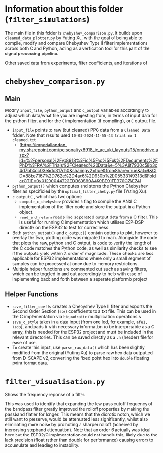 # Information about this folder (`filter_simulations`)

The main file in this folder is `chebyshev_comparison.py`. It builds upon `cleaned_data_plotter.py` by Yuting Xu, with the goal of being able to compile, modify and compare Chebyshev Type II filter implementations across both C and Python, acting as a verfication tool for this part of the signal processing pipeline.

Other saved data from experiments, filter coefficients, and iterations of

# `chebyshev_comparison.py`
## Main

Modify `input_file`, `python_output` and `c_output` variables accordingly to adjust which data/what file you are ingesting from, in terms of input data for the python filter, and for the `C`  implementation (if compiling), or `C` output file.

- `input_file`  points to raw (but cleaned) PPG data from a `Cleaned Data` folder. Note that results used `10-08-2024-14-55-43 trial no 1 cleaned.txt`
    - (https://imperiallondon-my.sharepoint.com/personal/yx8918_ic_ac_uk/_layouts/15/onedrive.aspx?id=%2Fpersonal%2Fyx8918%5Fic%5Fac%5Fuk%2FDocuments%2FPhD%5FRA%2FTrials%2FCleaned%20Data&e=5%3A8f7930c58b3c4d7bb4cc03e5dc317da0&sharingv2=true&fromShare=true&at=9&CID=88be7167%2D762e%2D4ac6%2D930b%2D05533149313d&FolderCTID=0x01200044723EDB63580A459BE91FEB76C7AE74)
- `python_output()` which computes and stores the Python Chebyshev filter as specificied by the `optimal_filter_cheby.py` file (Yuting Xu).
- `c_output()`, which has two options:
    - `compute_c_chebyshev` provides a flag to compile the ANSI C implementation of the filter code and store the output in a Python object. 
    - `read_and_return` reads line seperated output data from a C filter. This is useful for running C implementation which utilises ESP-DSP directly on the ESP32 to test for correctness. 
- Both `python_output()` and `c_output()` contain options to plot, however to overlay the two, plotting code was migrated to main. Alongside the code that plots the raw, python and C output, is code to verify the length of the C code matches the Python code, as well as simliarity checks to see if the outputs yield within X order of magnitude. These checks are less applicable for ESP32 implementations where only a small segment of samples can be processed at once due to memory restrictions.
- Multiple helper functions are commented out such as saving filters, which can be toggled in and out accordingly to help with ease of implementing back and forth between a seperate platformio project 

## Helper Functions

- `save_filter_coeffs` creates a Chebyshev Type II filter and exports the Second Order Section (`sos`) coefficients to a txt file. This can be used in the C implementation via `biquadratic` multiplication operations.s
- `save_c_style` takes in a data input (from one led, for example, `afe1, led3`), and pads it with necessary information to be interpretable as a C array, this is needed for the ESP32 project and must be included in the relevant directories. This can be saved directly as a `.h` (header) file for ease of use.
- To create this input, use `parse_raw_data()` which has been slightly modified from the original (Yuting Xu) to parse raw hex data outputted from D-SCAPE v2, converting the fixed point hex into `double` floating point format data.


# `filter_visualisation.py`

Shows the frequency reponse of a filter. 

This was used to identify that expanding the low pass cutoff frequency of the bandpass filter greatly improved the rolloff properties by making the passband flatter for longer. This means that the dicrotic notch, which we still want to preserve, would be attenuated less significantly, whilst also eliminating more noise by promoting a sharper rolloff (acheived by increasing stopband attenuation). Note that an order 6 actually was ideal here but the ESP32/C implmenetation could not handle this, likely due to the lack precision (float rather than double for performance) causing errors to accumulate and leading to instability.
